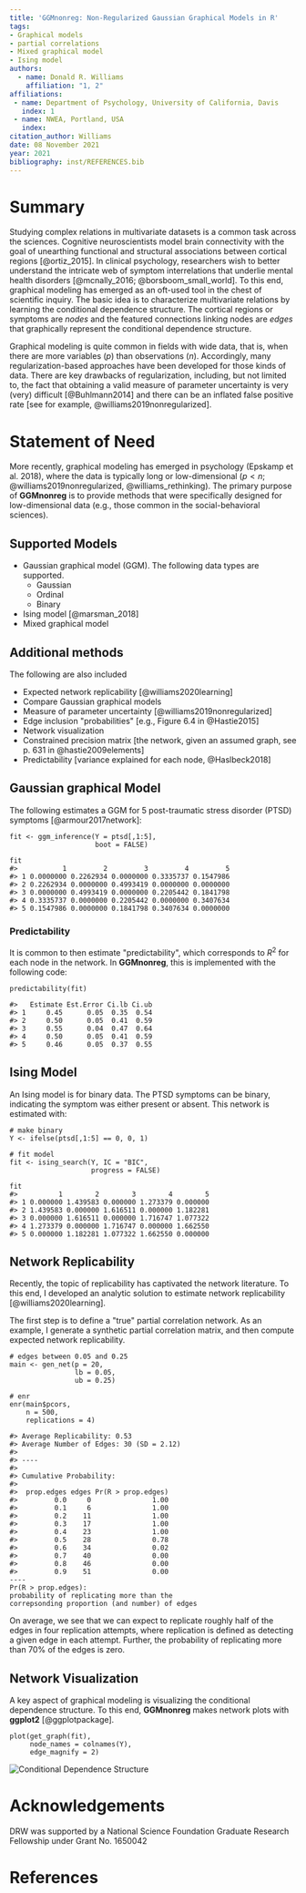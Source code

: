 ```yaml
---
title: 'GGMnonreg: Non-Regularized Gaussian Graphical Models in R'
tags:
- Graphical models
- partial correlations
- Mixed graphical model
- Ising model
authors:
  - name: Donald R. Williams
    affiliation: "1, 2"
affiliations:
 - name: Department of Psychology, University of California, Davis
   index: 1
 - name: NWEA, Portland, USA
   index:
citation_author: Williams
date: 08 November 2021
year: 2021
bibliography: inst/REFERENCES.bib
---
```

  
# Summary
Studying complex relations in multivariate datasets is a common task across the sciences. Cognitive neuroscientists model brain connectivity with the goal of unearthing functional and structural associations between cortical regions [@ortiz_2015]. In clinical psychology, researchers wish to better understand the intricate web of symptom interrelations that underlie mental health disorders 
[@mcnally_2016; @borsboom_small_world]. To this end, graphical modeling has emerged as an oft-used tool in the chest of scientific inquiry. The basic idea is to characterize multivariate relations by learning the conditional dependence structure. The cortical regions or symptoms are *nodes* and the featured connections linking nodes are *edges* that graphically represent the conditional dependence structure.

Graphical modeling is quite common in fields with wide data, that is, when there are more variables ($p$) than observations ($n$). Accordingly, many regularization-based approaches have been developed for those kinds of data. There are key drawbacks of regularization, including, but not limited to, the fact that obtaining a valid measure of parameter uncertainty is very (very) difficult [@Buhlmann2014] and there can
be an inflated false positive rate [see for example, @williams2019nonregularized].

# Statement of Need
More recently, graphical modeling has emerged in psychology (Epskamp et al. 2018), where the data is typically long or low-dimensional ($p < n$; @williams2019nonregularized, @williams_rethinking). The primary purpose of 
**GGMnonreg** is to provide methods that were specifically designed for low-dimensional data (e.g., those common in the social-behavioral sciences).

## Supported Models
* Gaussian graphical model (GGM). The following data types are supported.
  + Gaussian 
  + Ordinal
  + Binary
* Ising model [@marsman_2018]
* Mixed graphical model

## Additional methods
The following are also included

* Expected network replicability [@williams2020learning]
* Compare Gaussian graphical models
* Measure of parameter uncertainty [@williams2019nonregularized]
* Edge inclusion "probabilities" [e.g., Figure 6.4 in  @Hastie2015]
* Network visualization
* Constrained precision matrix [the network, given an assumed graph, see p. 631 in @hastie2009elements]
* Predictability [variance explained for each node, @Haslbeck2018]

## Gaussian graphical Model
The following estimates a GGM for 5 post-traumatic stress disorder 
(PTSD) symptoms [@armour2017network]:

```{r}
fit <- ggm_inference(Y = ptsd[,1:5], 
                     boot = FALSE)

fit
#>           1         2         3         4         5
#> 1 0.0000000 0.2262934 0.0000000 0.3335737 0.1547986
#> 2 0.2262934 0.0000000 0.4993419 0.0000000 0.0000000
#> 3 0.0000000 0.4993419 0.0000000 0.2205442 0.1841798
#> 4 0.3335737 0.0000000 0.2205442 0.0000000 0.3407634
#> 5 0.1547986 0.0000000 0.1841798 0.3407634 0.0000000
```

### Predictability
It is common to then estimate "predictability", which corresponds to $R^2$
for each node in the network. In **GGMnonreg**, this is implemented with the 
following code:

```{r}
predictability(fit)

#>   Estimate Est.Error Ci.lb Ci.ub
#> 1     0.45      0.05  0.35  0.54
#> 2     0.50      0.05  0.41  0.59
#> 3     0.55      0.04  0.47  0.64
#> 4     0.50      0.05  0.41  0.59
#> 5     0.46      0.05  0.37  0.55
```


## Ising Model
An Ising model is for binary data. The PTSD symptoms can be binary, indicating
the symptom was either present or absent. This network is estimated with:

```{r}
# make binary
Y <- ifelse(ptsd[,1:5] == 0, 0, 1)

# fit model
fit <- ising_search(Y, IC = "BIC", 
                    progress = FALSE)

fit
#>          1        2        3        4        5
#> 1 0.000000 1.439583 0.000000 1.273379 0.000000
#> 2 1.439583 0.000000 1.616511 0.000000 1.182281
#> 3 0.000000 1.616511 0.000000 1.716747 1.077322
#> 4 1.273379 0.000000 1.716747 0.000000 1.662550
#> 5 0.000000 1.182281 1.077322 1.662550 0.000000
```

## Network Replicability
Recently, the topic of replicability has captivated the network literature. 
To this end, I developed an analytic solution to estimate network replicability [@williams2020learning].

The first step is to define a "true" partial correlation network. As an example, 
I generate a synthetic partial correlation matrix, and then compute expected
network replicability.

```{r}
# edges between 0.05 and 0.25
main <- gen_net(p = 20, 
                lb = 0.05, 
                ub = 0.25)

# enr                
enr(main$pcors, 
    n = 500, 
    replications = 4)

#> Average Replicability: 0.53 
#> Average Number of Edges: 30 (SD = 2.12) 
#> 
#> ----
#> 
#> Cumulative Probability: 
#> 
#>  prop.edges edges Pr(R > prop.edges)
#>         0.0     0               1.00
#>         0.1     6               1.00
#>         0.2    11               1.00
#>         0.3    17               1.00
#>         0.4    23               1.00
#>         0.5    28               0.78
#>         0.6    34               0.02
#>         0.7    40               0.00
#>         0.8    46               0.00
#>         0.9    51               0.00
----
Pr(R > prop.edges):
probability of replicating more than the
correpsonding proportion (and number) of edges
```
On average, we see that we can expect to replicate roughly half of the 
edges in four replication attempts, where replication is defined as detecting 
a given edge in each attempt. Further, the probability of replicating more than 
70% of the edges is zero.


## Network Visualization
A key aspect of graphical modeling is visualizing the conditional dependence structure. To this end, 
**GGMnonreg** makes network plots with **ggplot2** [@ggplotpackage].

```
plot(get_graph(fit), 
     node_names = colnames(Y), 
     edge_magnify = 2)
```
![Conditional Dependence Structure](man/figures/figure_1.png)

# Acknowledgements
DRW was supported by a National Science Foundation Graduate Research Fellowship
under Grant No. 1650042


# References

